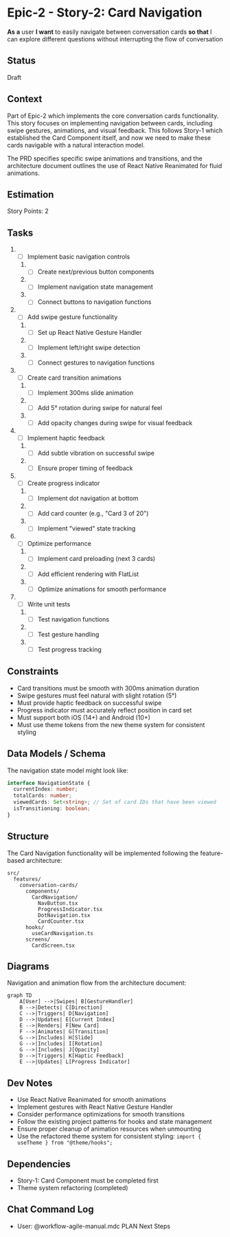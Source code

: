 # Epic-2 - Story-2: Card Navigation

**As a** user
**I want** to easily navigate between conversation cards
**so that** I can explore different questions without interrupting the flow of conversation

## Status

Draft

## Context

Part of Epic-2 which implements the core conversation cards functionality. This story focuses on implementing navigation between cards, including swipe gestures, animations, and visual feedback. This follows Story-1 which established the Card Component itself, and now we need to make these cards navigable with a natural interaction model.

The PRD specifies specific swipe animations and transitions, and the architecture document outlines the use of React Native Reanimated for fluid animations.

## Estimation

Story Points: 2

## Tasks

1. - [ ] Implement basic navigation controls
   1. - [ ] Create next/previous button components
   2. - [ ] Implement navigation state management
   3. - [ ] Connect buttons to navigation functions
2. - [ ] Add swipe gesture functionality
   1. - [ ] Set up React Native Gesture Handler
   2. - [ ] Implement left/right swipe detection
   3. - [ ] Connect gestures to navigation functions
3. - [ ] Create card transition animations
   1. - [ ] Implement 300ms slide animation
   2. - [ ] Add 5° rotation during swipe for natural feel
   3. - [ ] Add opacity changes during swipe for visual feedback
4. - [ ] Implement haptic feedback
   1. - [ ] Add subtle vibration on successful swipe
   2. - [ ] Ensure proper timing of feedback
5. - [ ] Create progress indicator
   1. - [ ] Implement dot navigation at bottom
   2. - [ ] Add card counter (e.g., "Card 3 of 20")
   3. - [ ] Implement "viewed" state tracking
6. - [ ] Optimize performance
   1. - [ ] Implement card preloading (next 3 cards)
   2. - [ ] Add efficient rendering with FlatList
   3. - [ ] Optimize animations for smooth performance
7. - [ ] Write unit tests
   1. - [ ] Test navigation functions
   2. - [ ] Test gesture handling
   3. - [ ] Test progress tracking

## Constraints

- Card transitions must be smooth with 300ms animation duration
- Swipe gestures must feel natural with slight rotation (5°)
- Must provide haptic feedback on successful swipe
- Progress indicator must accurately reflect position in card set
- Must support both iOS (14+) and Android (10+)
- Must use theme tokens from the new theme system for consistent styling

## Data Models / Schema

The navigation state model might look like:

```typescript
interface NavigationState {
  currentIndex: number;
  totalCards: number;
  viewedCards: Set<string>; // Set of card IDs that have been viewed
  isTransitioning: boolean;
}
```

## Structure

The Card Navigation functionality will be implemented following the feature-based architecture:

```
src/
  features/
    conversation-cards/
      components/
        CardNavigation/
          NavButton.tsx
          ProgressIndicator.tsx
          DotNavigation.tsx
          CardCounter.tsx
      hooks/
        useCardNavigation.ts
      screens/
        CardScreen.tsx
```

## Diagrams

Navigation and animation flow from the architecture document:

```mermaid
graph TD
    A[User] -->|Swipes| B[GestureHandler]
    B -->|Detects| C[Direction]
    C -->|Triggers| D[Navigation]
    D -->|Updates| E[Current Index]
    E -->|Renders| F[New Card]
    F -->|Animates| G[Transition]
    G -->|Includes| H[Slide]
    G -->|Includes| I[Rotation]
    G -->|Includes| J[Opacity]
    D -->|Triggers| K[Haptic Feedback]
    E -->|Updates| L[Progress Indicator]
```

## Dev Notes

- Use React Native Reanimated for smooth animations
- Implement gestures with React Native Gesture Handler
- Consider performance optimizations for smooth transitions
- Follow the existing project patterns for hooks and state management
- Ensure proper cleanup of animation resources when unmounting
- Use the refactored theme system for consistent styling: `import { useTheme } from "@theme/hooks";`

## Dependencies

- Story-1: Card Component must be completed first
- Theme system refactoring (completed)

## Chat Command Log

- User: @workflow-agile-manual.mdc PLAN Next Steps
